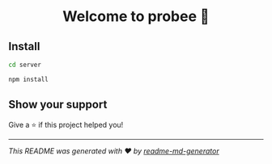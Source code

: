 <h1 align="center">Welcome to probee 👋</h1>
<p>
</p>

## Install

```sh
cd server
```
```sh
npm install
```

## Show your support

Give a ⭐️ if this project helped you!

***
_This README was generated with ❤️ by [readme-md-generator](https://github.com/kefranabg/readme-md-generator)_
